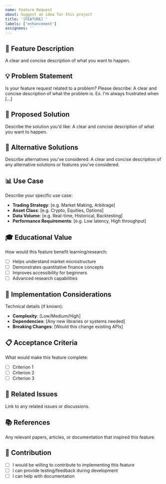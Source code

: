 ```yaml
---
name: Feature Request
about: Suggest an idea for this project
title: '[FEATURE] '
labels: ['enhancement']
assignees: ''
---
```


## 🚀 Feature Description
A clear and concise description of what you want to happen.

## 💡 Problem Statement
Is your feature request related to a problem? Please describe:
A clear and concise description of what the problem is. Ex. I'm always frustrated when [...]

## 🎯 Proposed Solution
Describe the solution you'd like:
A clear and concise description of what you want to happen.

## 🔄 Alternative Solutions
Describe alternatives you've considered:
A clear and concise description of any alternative solutions or features you've considered.

## 📊 Use Case
Describe your specific use case:
- **Trading Strategy**: [e.g. Market Making, Arbitrage]
- **Asset Class**: [e.g. Crypto, Equities, Options]
- **Data Volume**: [e.g. Real-time, Historical, Backtesting]
- **Performance Requirements**: [e.g. Low latency, High throughput]

## 🎓 Educational Value
How would this feature benefit learning/research:
- [ ] Helps understand market microstructure
- [ ] Demonstrates quantitative finance concepts
- [ ] Improves accessibility for beginners
- [ ] Advanced research capabilities

## 🔧 Implementation Considerations
Technical details (if known):
- **Complexity**: [Low/Medium/High]
- **Dependencies**: [Any new libraries or systems needed]
- **Breaking Changes**: [Would this change existing APIs]

## 📋 Acceptance Criteria
What would make this feature complete:
- [ ] Criterion 1
- [ ] Criterion 2
- [ ] Criterion 3

## 🔗 Related Issues
Link to any related issues or discussions.

## 📚 References
Any relevant papers, articles, or documentation that inspired this feature.

## 🤝 Contribution
- [ ] I would be willing to contribute to implementing this feature
- [ ] I can provide testing/feedback during development
- [ ] I can help with documentation

